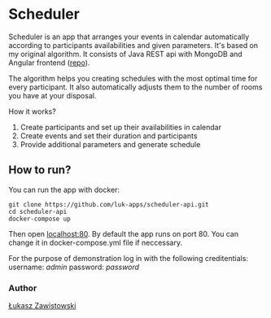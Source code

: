 # Scheduler
Scheduler is an app that arranges your events in calendar automatically according to participants availabilities and given parameters. It's based on my original algorithm. It consists of Java REST api with MongoDB and Angular frontend ([repo](https://github.com/luk-apps/scheduler-client)).

The algorithm helps you creating schedules with the most optimal time for every participant. It also automatically adjusts them to the number of rooms you have at your disposal.

How it works?
1. Create participants and set up their availabilities in calendar
2. Create events and set their duration and participants
3. Provide additional parameters and generate schedule

## How to run?

You can run the app with docker:
```console
git clone https://github.com/luk-apps/scheduler-api.git
cd scheduler-api
docker-compose up
```
Then open [localhost:80](localhost:80). By default the app runs on port 80. You can change it in docker-compose.yml file if neccessary.

For the purpose of demonstration log in with the following creditentials:
username: *admin*
password: *password*

### Author
[Łukasz Zawistowski](https://github.com/luk-apps)
